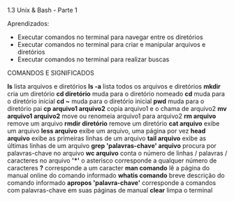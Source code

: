 1.3 Unix & Bash - Parte 1

Aprendizados:
* Executar comandos no terminal para navegar entre os diretórios
* Executar comandos no terminal para criar e manipular arquivos e diretórios
* Executar comandos no terminal para realizar buscas

COMANDOS E SIGNIFICADOS

**ls** lista arquivos e diretórios
**ls -a** lista todos os arquivos e diretórios
**mkdir** cria um diretório
**cd diretório** muda para o diretório nomeado
**cd** muda para o diretório inicial
**cd ~** muda para o diretório inicial
**pwd** muda para o diretório pai
**cp arquivo1 arquivo2** copia arquivo1 e o chama de arquivo2
**mv arquivo1 arquivo2** move ou renomeia arquivo1 para arquivo2
**rm arquivo** remove um arquivo
**rmdir diretório** remove um diretório
**cat arquivo** exibe um arquivo
**less arquivo** exibe um arquivo, uma página por vez
**head arquivo** exibe as primeiras linhas de um arquivo
**tail arquivo** exibe as últimas linhas de um arquivo
**grep 'palavras-chave' arquivo** procura por palavras-chave no arquivo
**wc arquivo** conta o número de linhas / palavras / caracteres no arquivo
**'*'** o asterisco corresponde a qualquer número de caracteres 
**?** corresponde a um caracter
**man comando** lê a página do manual online do comando informado
**whatis comando** breve descrição do comando informado
**apropos 'palavra-chave'** corresponde a comandos com palavras-chave em suas páginas de manual
**clear** limpa o terminal

